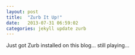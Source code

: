 ```yaml
---
layout: post
title:  "Zurb It Up!"
date:   2013-07-31 06:59:02
categories: jekyll update zurb
---
```


Just got Zurb installed on this blog... still playing...
